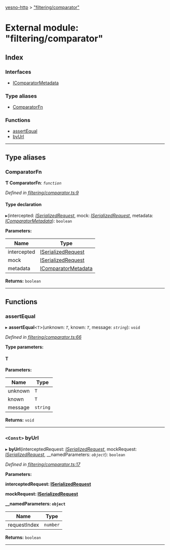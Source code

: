 [yesno-http](../README.md) > ["filtering/comparator"](../modules/_filtering_comparator_.md)

# External module: "filtering/comparator"

## Index

### Interfaces

* [IComparatorMetadata](../interfaces/_filtering_comparator_.icomparatormetadata.md)

### Type aliases

* [ComparatorFn](_filtering_comparator_.md#comparatorfn)

### Functions

* [assertEqual](_filtering_comparator_.md#assertequal)
* [byUrl](_filtering_comparator_.md#byurl)

---

## Type aliases

<a id="comparatorfn"></a>

###  ComparatorFn

**Ƭ ComparatorFn**: *`function`*

*Defined in [filtering/comparator.ts:9](https://github.com/FormidableLabs/yesno/blob/8e1469e/src/filtering/comparator.ts#L9)*

#### Type declaration
▸(intercepted: *[ISerializedRequest](../interfaces/_http_serializer_.iserializedrequest.md)*, mock: *[ISerializedRequest](../interfaces/_http_serializer_.iserializedrequest.md)*, metadata: *[IComparatorMetadata](../interfaces/_filtering_comparator_.icomparatormetadata.md)*): `boolean`

**Parameters:**

| Name | Type |
| ------ | ------ |
| intercepted | [ISerializedRequest](../interfaces/_http_serializer_.iserializedrequest.md) |
| mock | [ISerializedRequest](../interfaces/_http_serializer_.iserializedrequest.md) |
| metadata | [IComparatorMetadata](../interfaces/_filtering_comparator_.icomparatormetadata.md) |

**Returns:** `boolean`

___

## Functions

<a id="assertequal"></a>

###  assertEqual

▸ **assertEqual**<`T`>(unknown: *`T`*, known: *`T`*, message: *`string`*): `void`

*Defined in [filtering/comparator.ts:66](https://github.com/FormidableLabs/yesno/blob/8e1469e/src/filtering/comparator.ts#L66)*

**Type parameters:**

#### T 
**Parameters:**

| Name | Type |
| ------ | ------ |
| unknown | `T` |
| known | `T` |
| message | `string` |

**Returns:** `void`

___
<a id="byurl"></a>

### `<Const>` byUrl

▸ **byUrl**(interceptedRequest: *[ISerializedRequest](../interfaces/_http_serializer_.iserializedrequest.md)*, mockRequest: *[ISerializedRequest](../interfaces/_http_serializer_.iserializedrequest.md)*, __namedParameters: *`object`*): `boolean`

*Defined in [filtering/comparator.ts:17](https://github.com/FormidableLabs/yesno/blob/8e1469e/src/filtering/comparator.ts#L17)*

**Parameters:**

**interceptedRequest: [ISerializedRequest](../interfaces/_http_serializer_.iserializedrequest.md)**

**mockRequest: [ISerializedRequest](../interfaces/_http_serializer_.iserializedrequest.md)**

**__namedParameters: `object`**

| Name | Type |
| ------ | ------ |
| requestIndex | `number` |

**Returns:** `boolean`

___


